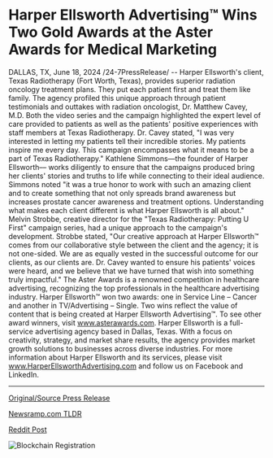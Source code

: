 # Harper Ellsworth Advertising™ Wins Two Gold Awards at the Aster Awards for Medical Marketing

DALLAS, TX, June 18, 2024 /24-7PressRelease/ -- Harper Ellsworth's client, Texas Radiotherapy (Fort Worth, Texas), provides superior radiation oncology treatment plans. They put each patient first and treat them like family. The agency profiled this unique approach through patient testimonials and outtakes with radiation oncologist, Dr. Matthew Cavey, M.D.   Both the video series and the campaign highlighted the expert level of care provided to patients as well as the patients' positive experiences with staff members at Texas Radiotherapy.   Dr. Cavey stated, "I was very interested in letting my patients tell their incredible stories. My patients inspire me every day. This campaign encompasses what it means to be a part of Texas Radiotherapy."   Kathlene Simmons––the founder of Harper Ellsworth–– works diligently to ensure that the campaigns produced bring her clients' stories and truths to life while connecting to their ideal audience. Simmons noted "it was a true honor to work with such an amazing client and to create something that not only spreads brand awareness but increases prostate cancer awareness and treatment options. Understanding what makes each client different is what Harper Ellsworth is all about."  Melvin Strobbe, creative director for the "Texas Radiotherapy: Putting U First" campaign series, had a unique approach to the campaign's development. Strobbe stated, "Our creative approach at Harper Ellsworth™ comes from our collaborative style between the client and the agency; it is not one-sided. We are as equally vested in the successful outcome for our clients, as our clients are. Dr. Cavey wanted to ensure his patients' voices were heard, and we believe that we have turned that wish into something truly impactful."  The Aster Awards is a renowned competition in healthcare advertising, recognizing the top professionals in the healthcare advertising industry. Harper Ellsworth™ won two awards: one in Service Line – Cancer and another in TV/Advertising – Single. Two wins reflect the value of content that is being created at Harper Ellsworth Advertising™. To see other award winners, visit www.asterawards.com.  Harper Ellsworth is a full-service advertising agency based in Dallas, Texas. With a focus on creativity, strategy, and market share results, the agency provides market growth solutions to businesses across diverse industries.  For more information about Harper Ellsworth and its services, please visit www.HarperEllsworthAdvertising.com and follow us on Facebook and LinkedIn. 

---

[Original/Source Press Release](https://www.24-7pressrelease.com/press-release/511736/harper-ellsworth-advertising-wins-two-gold-awards-at-the-aster-awards-for-medical-marketing)
                    

[Newsramp.com TLDR](None) 



[Reddit Post](https://www.reddit.com/r/AwardsAndRecognition/comments/1dikuzr/texas_radiotherapy_campaign_wins_awards_for/) 



![Blockchain Registration](https://cdn.newsramp.app/24-7PressRelease/qrcode/246/18/kissafQ8.webp)